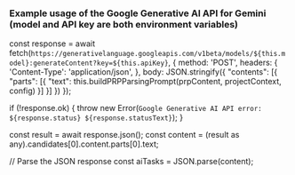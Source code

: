 ### Example usage of the Google Generative AI API for Gemini (model and API key are both environment variables)

const response = await fetch(`https://generativelanguage.googleapis.com/v1beta/models/${this.model}:generateContent?key=${this.apiKey}`, {
  method: 'POST',
  headers: {
    'Content-Type': 'application/json',
  },
  body: JSON.stringify({
    "contents": [{
      "parts": [{
        "text": this.buildPRPParsingPrompt(prpContent, projectContext, config)
      }]
    }]
  })
});

if (!response.ok) {
  throw new Error(`Google Generative AI API error: ${response.status} ${response.statusText}`);
}

const result = await response.json();
const content = (result as any).candidates[0].content.parts[0].text;

// Parse the JSON response
const aiTasks = JSON.parse(content);